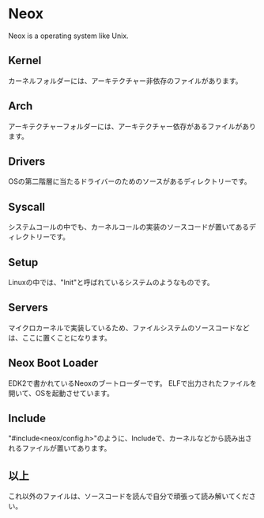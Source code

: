 # Neox

Neox is a operating system like Unix.

## Kernel

カーネルフォルダーには、アーキテクチャー非依存のファイルがあります。

## Arch

アーキテクチャーフォルダーには、アーキテクチャー依存があるファイルがあります。

## Drivers

OSの第二階層に当たるドライバーのためのソースがあるディレクトリーです。

## Syscall

システムコールの中でも、カーネルコールの実装のソースコードが置いてあるディレクトリーです。

## Setup

Linuxの中では、"Init"と呼ばれているシステムのようなものです。

## Servers

マイクロカーネルで実装しているため、ファイルシステムのソースコードなどは、ここに置くことになります。

## Neox Boot Loader

EDK2で書かれているNeoxのブートローダーです。
ELFで出力されたファイルを開いて、OSを起動させています。

## Include

"#include<neox/config.h>"のように、Includeで、カーネルなどから読み出されるファイルが置いてあります。

## 以上

これ以外のファイルは、ソースコードを読んで自分で頑張って読み解いてください。
